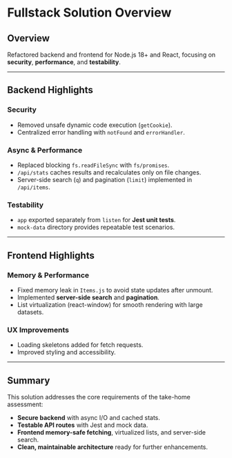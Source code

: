 # Fullstack Solution Overview

## Overview

Refactored backend and frontend for Node.js 18+ and React, focusing on **security**, **performance**, and **testability**.

---

## Backend Highlights

### Security

- Removed unsafe dynamic code execution (`getCookie`).
- Centralized error handling with `notFound` and `errorHandler`.

### Async & Performance

- Replaced blocking `fs.readFileSync` with `fs/promises`.
- `/api/stats` caches results and recalculates only on file changes.
- Server-side search (`q`) and pagination (`limit`) implemented in `/api/items`.

### Testability

- `app` exported separately from `listen` for **Jest unit tests**.
- `mock-data` directory provides repeatable test scenarios.

---

## Frontend Highlights

### Memory & Performance

- Fixed memory leak in `Items.js` to avoid state updates after unmount.
- Implemented **server-side search** and **pagination**.
- List virtualization (react-window) for smooth rendering with large datasets.

### UX Improvements

- Loading skeletons added for fetch requests.
- Improved styling and accessibility.

---

## Summary

This solution addresses the core requirements of the take-home assessment:

- **Secure backend** with async I/O and cached stats.
- **Testable API routes** with Jest and mock data.
- **Frontend memory-safe fetching**, virtualized lists, and server-side search.
- **Clean, maintainable architecture** ready for further enhancements.
